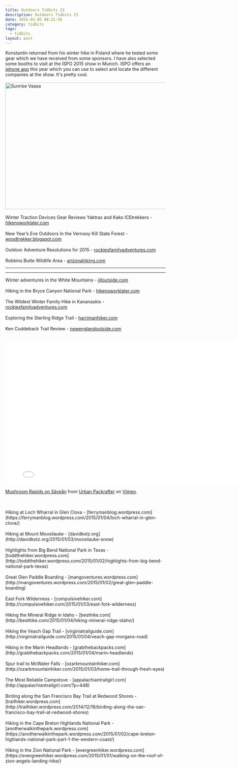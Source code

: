 ```yaml
---
title: Outdoors Tidbits 23
description: Outdoors Tidbits 23
date: 2015-01-05 08:21:56
category: tidbits
tags:
  - tidbits
layout: post
---
```

Konstantin returned from his winter hike in Poland where he tested some gear which we have received from some sponsors. I have also selected some booths to visit at the ISPO 2015 show in Munich.  ISPO offers an [iphone app](https://itunes.apple.com/us/app/ispo-munich-2015/id774932557?mt=8) this year which you can use to select and locate the different companies at the show. It's pretty cool.<br><br>
<a href="https://www.flickr.com/photos/90204224@N07/11364450534" title="Sunrise Vaasa"><img src="https://farm6.staticflickr.com/5501/11364450534_fda331ca57_b.jpg" width="1024" height="398" alt="Sunrise Vaasa"></a><br><!--more--><br>
Winter Traction Devices Gear Reviews  Yaktrax and Kako ICEtrekkers - [hikenoworklater.com](http://hikenoworklater.com/2015/01/04/gear-review-winter-traction-devices)
<br><br>
New Year’s Eve Outdoors In the Vernooy Kill State Forest - [woodtrekker.blogspot.com](http://woodtrekker.blogspot.com/2015/01/trip-report-new-years-eve-in-woods.html)
<br><br>
Outdoor Adventure Resolutions for 2015 - [rockiesfamilyadventures.com](http://www.rockiesfamilyadventures.com/2015/01/my-outdoor-adventure-resolutions-for.html)
<br><br>
Robbins Butte Wildlife Area - [arizonahiking.com](http://arizonahiking.blogspot.com/2015/01/robbins-butte-wildlife-area.html)

---

<script type="text/javascript" src="//www.avantlink.com/link.php?ml=196169&amp;p=125311&amp;pw=150351&amp;ctc=Tidbits&amp;open=_blank"></script>

---


Winter adventures in the White Mountains - [jilloutside.com](http://www.jilloutside.com/2015/01/slow-snow-and-35-below.html)
<br><br>
Hiking in the Bryce Canyon National Park - [hikenoworklater.com](http://hikenoworklater.com/2015/01/02/bryce-canyon-national-park)
<br><br>
The Wildest Winter Family Hike in Kananaskis - [rockiesfamilyadventures.com](http://www.rockiesfamilyadventures.com/2015/01/the-wildest-winter-family-hike-in.html)
<br><br>
Exploring the Sterling Ridge Trail - [harrimanhiker.com](http://www.harrimanhiker.com/2014/12/sterling-ridge-trail-from-route-17a.html)
<br><br>
Ken Cuddeback Trail Review - [newenglandoutside.com](http://newenglandoutside.com/2015/01/05/ken-cuddeback-trail-review)
<br><br>
<iframe src="//player.vimeo.com/video/115772671" width="800" height="450" frameborder="0" webkitallowfullscreen mozallowfullscreen allowfullscreen></iframe> <p><a href="http://vimeo.com/115772671">Mushroom Rapids on Säveån</a> from <a href="http://vimeo.com/urbanpackrafter">Urban Packrafter</a> on <a href="https://vimeo.com">Vimeo</a>.</p>
<br><br>
Hiking at Loch Wharral in Glen Clova - [ferrymanblog.wordpress.com](https://ferrymanblog.wordpress.com/2015/01/04/loch-wharral-in-glen-clova/)
<br><br>
Hiking at Mount Moosilauke - [davidkotz.org](http://davidkotz.org/2015/01/03/moosilauke-snow)
<br><br>
Highlights from Big Bend National Park in Texas - [toddthehiker.wordpress.com](http://toddthehiker.wordpress.com/2015/01/02/highlights-from-big-bend-national-park-texas)
<br><br>
Great Glen Paddle Boarding - [mangoventures.wordpress.com](http://mangoventures.wordpress.com/2015/01/02/great-glen-paddle-boarding)
<br><br>
East Fork Wilderness - [compulsivehiker.com](http://compulsivehiker.com/2015/01/03/east-fork-wilderness)
<br><br>
Hiking the Mineral Ridge in Idaho - [besthike.com](http://besthike.com/2015/01/04/hiking-mineral-ridge-idaho/)
<br><br>
Hiking the Veach Gap Trail - [virginiatrailguide.com](http://virginiatrailguide.com/2015/01/04/veach-gap-morgans-road)
<br><br>
Hiking in the Marin Headlands - [grabthebackpacks.com](http://grabthebackpacks.com/2015/01/04/marin-headlands)
<br><br>
Spur trail to McWater Falls - [ozarkmountainhiker.com](http://ozarkmountainhiker.com/2015/01/03/home-trail-through-fresh-eyes)
<br><br>
The Most Reliable Campstove - [appalachiantrailgirl.com](http://appalachiantrailgirl.com/?p=448)
<br><br>
Birding along the San Francisco Bay Trail at Redwood Shores - [trailhiker.wordpress.com](http://trailhiker.wordpress.com/2014/12/18/birding-along-the-san-francisco-bay-trail-at-redwood-shores)
<br><br>
Hiking in the Cape Breton Highlands National Park - [anotherwalkinthepark.wordpress.com](https://anotherwalkinthepark.wordpress.com/2015/01/02/cape-breton-highlands-national-park-part-1-the-western-coast/)
<br><br>
Hiking in the Zion National Park - [evergreenhiker.wordpress.com](https://evergreenhiker.wordpress.com/2015/01/01/walking-on-the-roof-of-zion-angels-landing-hike/)
